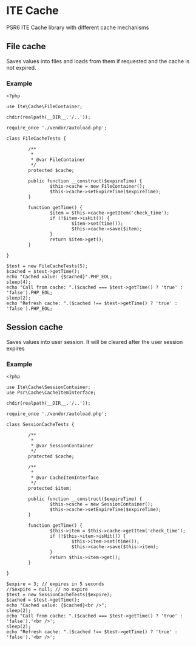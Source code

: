 # ITE Cache
PSR6 ITE Cache library with different cache mechanisms

## File cache
Saves values into files and loads from them if requested and the cache is not
expired.

### Example
    <?php

    use Ite\Cache\FileContainer;

    chdir(realpath(__DIR__.'/..'));

    require_once './vendor/autoload.php';

    class FileCacheTests {

            /**
             *
             * @var FileContainer
             */
            protected $cache;

            public function __construct($expireTime) {
                    $this->cache = new FileContainer();
                    $this->cache->setExpireTime($expireTime);
            }

            function getTime() {
                    $item = $this->cache->getItem('check_time');
                    if (!$item->isHit()) {
                            $item->set(time());
                            $this->cache->save($item);
                    }
                    return $item->get();
            }

    }

    $test = new FileCacheTests(5);
    $cached = $test->getTime();
    echo "Cached value: {$cached}".PHP_EOL;
    sleep(4);
    echo "Call from cache: ".($cached === $test->getTime() ? 'true' : 'false').PHP_EOL;
    sleep(2);
    echo "Refresh cache: ".($cached !== $test->getTime() ? 'true' : 'false').PHP_EOL;

## Session cache
Saves values into user session. It will be cleared after the user session expires

### Example

    <?php

    use Ite\Cache\SessionContainer;
    use Psr\Cache\CacheItemInterface;

    chdir(realpath(__DIR__.'/..'));

    require_once './vendor/autoload.php';

    class SessionCacheTests {

            /**
             *
             * @var SessionContainer
             */
            protected $cache;

            /**
             *
             * @var CacheItemInterface
             */
            protected $item;

            public function __construct($expireTime) {
                    $this->cache = new SessionContainer();
                    $this->cache->setExpireTime($expireTime);
            }

            function getTime() {
                    $this->item = $this->cache->getItem('check_time');
                    if (!$this->item->isHit()) {
                            $this->item->set(time());
                            $this->cache->save($this->item);
                    }
                    return $this->item->get();
            }

    }

    $expire = 3; // expires in 5 seconds
    //$expire = null; // no expire
    $test = new SessionCacheTests($expire);
    $cached = $test->getTime();
    echo "Cached value: {$cached}<br />";
    sleep(2);
    echo "Call from cache: ".($cached === $test->getTime() ? 'true' : 'false').'<br />';
    sleep(2);
    echo "Refresh cache: ".($cached !== $test->getTime() ? 'true' : 'false').'<br />';